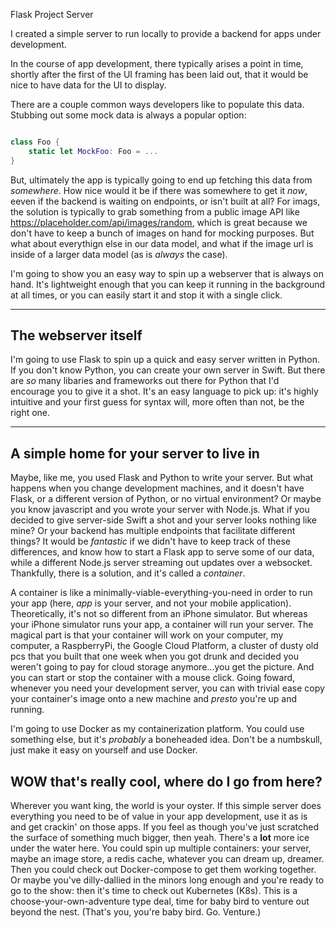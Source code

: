 Flask Project Server

I created a simple server to run locally to provide a backend for apps under development.

In the course of app development, there typically arises a point in time, shortly after the first of the UI framing has been laid out, that it would be nice to have data for the UI to display. 

There are a couple common ways developers like to populate this data. Stubbing out some mock data is always a popular option:

```swift

class Foo {
    static let MockFoo: Foo = ...
}

```
But, ultimately the app is typically going to end up fetching this data from *somewhere*. How nice would it be if there was somewhere to get it *now*, eeven if the backend is waiting on endpoints, or isn't built at all? For imags, the solution is typically to grab something from a public image API like https://placeholder.com/api/images/random, which is great because we don't have to keep a bunch of images on hand for mocking purposes. But what about everythign else in our data model, and what if the image url is inside of a larger data model (as is *always* the case). 

I'm going to show you an easy way to spin up a webserver that is always on hand. It's lightweight enough that you can keep it running in the background at all times, or you can easily start it and stop it with a single click.

---

## The webserver itself

I'm going to use Flask to spin up a quick and easy server written in Python. If you don't know Python, you can create your own server in Swift. But there are *so* many libaries and frameworks out there for Python that I'd encourage you to give it a shot. It's an easy language to pick up: it's highly intuitive and your first guess for syntax will, more often than not, be the right one.

---

## A simple home for your server to live in

Maybe, like me, you used Flask and Python to write your server. But what happens when you change development machines, and it doesn't have Flask, or a different version of Python, or no virtual environment? Or maybe you know javascript and you wrote your server with Node.js. What if you decided to give server-side Swift a shot and your server looks nothing like mine? Or your backend has multiple endpoints that facilitate different things? It would be *fantastic* if we didn't have to keep track of these differences, and know how to start a Flask app to serve some of our data, while a different Node.js server streaming out updates over a websocket. Thankfully, there is a solution, and it's called a *container*. 

A container is like a minimally-viable-everything-you-need in order to run your app (here, *app* is your server, and not your mobile application). Theoretically, it's not so different from an iPhone simulator. But whereas your iPhone simulator runs your app, a container will run your server. The magical part is that your container will work on your computer, my computer, a RaspberryPi, the Google Cloud Platform, a cluster of dusty old pcs that you built that one week when you got drunk and decided you weren't going to pay for cloud storage anymore...you get the picture. And you can start or stop the container with a mouse click. Going foward, whenever you need your development server, you can with trivial ease copy your container's image onto a new machine and *presto* you're up and running.

I'm going to use Docker as my containerization platform. You could use something else, but it's *probably* a boneheaded idea. Don't be a numbskull, just make it easy on yourself and use Docker.

## WOW that's really cool, where do I go from here?

Wherever you want king, the world is your oyster. If this simple server does everything you need to be of value in your app development, use it as is and get crackin' on those apps. If you feel as though you've just scratched the surface of something much bigger, then yeah. There's a **lot** more ice under the water here. You could spin up multiple containers: your server, maybe an image store, a redis cache, whatever you can dream up, dreamer. Then you could check out Docker-compose to get them working together. Or maybe you've dilly-dallied in the minors long enough and you're ready to go to the show: then it's time to check out Kubernetes (K8s). This is a choose-your-own-adventure type deal, time for baby bird to venture out beyond the nest. (That's you, you're baby bird. Go. Venture.)
